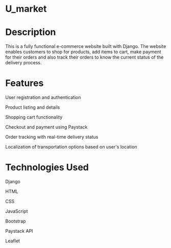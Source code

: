 # U_market

# Description
This is a fully functional e-commerce website built with Django. The website enables customers to shop for products, add items to cart, make payment for their orders and also track their orders to know the current status of the delivery process.

# Features
User registration and authentication

Product listing and details

Shopping cart functionality

Checkout and payment using Paystack

Order tracking with real-time delivery status

Localization of transportation options based on user's location


# Technologies Used

Django

HTML

CSS

JavaScript

Bootstrap

Paystack API

Leaflet




